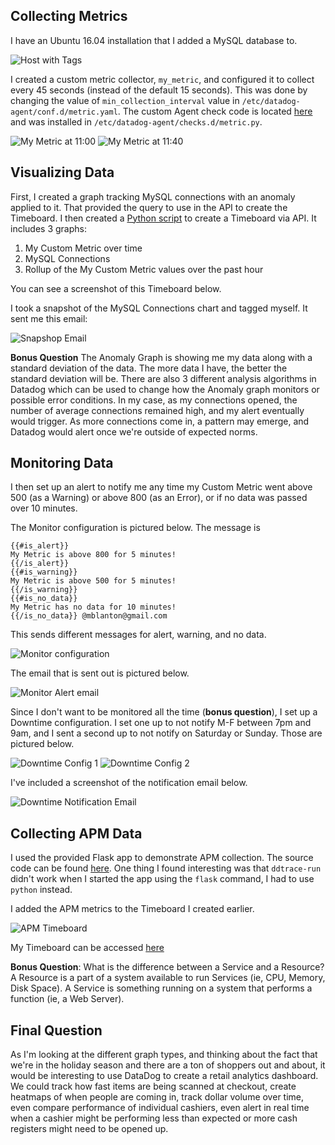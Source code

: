 ## Collecting Metrics

I have an Ubuntu 16.04 installation that I added a MySQL database to.

![Host with Tags](./img/2018-12-16_15-56-55.png)

I created a custom metric collector, `my_metric`, and configured it to collect
every 45 seconds (instead of the default 15 seconds). This was done by changing
the value of `min_collection_interval` value in `/etc/datadog-agent/conf.d/metric.yaml`.
The custom Agent check code is located [here](./metric.py) and was installed in
`/etc/datadog-agent/checks.d/metric.py`.

![My Metric at 11:00](./img/2018-12-15_16-14-34.png)
![My Metric at 11:40](./img/2018-12-15_16-14-49.png)

## Visualizing Data

First, I created a graph tracking MySQL connections with an anomaly applied to it.
That provided the query to use in the API to create the Timeboard. I then created a
[Python script](./timeboard.py) to create a Timeboard via API. It includes 3 graphs:
1. My Custom Metric over time
2. MySQL Connections
3. Rollup of the My Custom Metric values over the past hour

You can see a screenshot of this Timeboard below.

I took a snapshot of the MySQL Connections chart and tagged myself. It sent me this email:

![Snapshop Email](./img/2018-12-16_15-04-44.png)

**Bonus Question** The Anomaly Graph is showing me my data along with a standard deviation
of the data. The more data I have, the better the standard deviation will be. There are also
3 different analysis algorithms in Datadog which can be used to change how the Anomaly
graph monitors or possible error conditions. In my case, as my connections opened, the number
of average connections remained high, and my alert eventually would trigger. As more
connections come in, a pattern may emerge, and Datadog would alert once we're outside
of expected norms.

## Monitoring Data

I then set up an alert to notify me any time my Custom Metric went above 500 (as a Warning)
or above 800 (as an Error), or if no data was passed over 10 minutes.

The Monitor configuration is pictured below. The message is
```
{{#is_alert}}
My Metric is above 800 for 5 minutes!
{{/is_alert}}
{{#is_warning}}
My Metric is above 500 for 5 minutes!
{{/is_warning}}
{{#is_no_data}}
My Metric has no data for 10 minutes!
{{/is_no_data}} @mblanton@gmail.com
```
This sends different messages for alert, warning, and no data.

![Monitor configuration](./img/2018-12-16_15-15-58.png)

The email that is sent out is pictured below.

![Monitor Alert email](./img/2018-12-16_15-17-58.png)

Since I don't want to be monitored all the time (**bonus question**), I set up a Downtime configuration.
I set one up to not notify M-F between 7pm and 9am, and I sent a second up to not notify
on Saturday or Sunday. Those are pictured below.

![Downtime Config 1](./img/2018-12-16_13-28-07.png)
![Downtime Config 2](./img/2018-12-16_15-21-43.png)

I've included a screenshot of the notification email below.

![Downtime Notification Email](./img/2018-12-16_15-23-42.png)

## Collecting APM Data

I used the provided Flask app to demonstrate APM collection. The source code can be found
[here](./apm.py). One thing I found interesting was that `ddtrace-run` didn't work when I
started the app using the `flask` command, I had to use `python` instead.

I added the APM metrics to the Timeboard I created earlier.

![APM Timeboard](./img/2018-12-16_14-47-21.png)

My Timeboard can be accessed [here](https://app.datadoghq.com/dash/1022243/my-timeboard?tile_size=m&page=0&is_auto=false&from_ts=1545000360000&to_ts=1545003960000&live=true)

**Bonus Question**: What is the difference between a Service and a Resource? A Resource is
a part of a system available to run Services (ie, CPU, Memory, Disk Space). A Service is something
running on a system that performs a function (ie, a Web Server).

## Final Question

As I'm looking at the different graph types, and thinking about the fact that we're in the holiday
season and there are a ton of shoppers out and about, it would be interesting to use DataDog to create
a retail analytics dashboard. We could track how fast items are being scanned at checkout, create
heatmaps of when people are coming in, track dollar volume over time, even compare performance
of individual cashiers, even alert in real time when a cashier might be performing less than
expected or more cash registers might need to be opened up.
